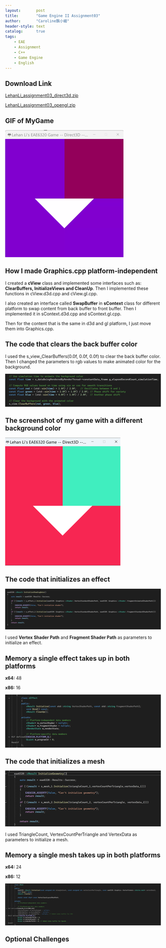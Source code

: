 ```yaml
---
layout:       post
title:        "Game Engine II Assignment03"
author:       "Caroline飘小蝎"
header-style: text
catalog:      true
tags:
    - EAE
    - Assignment
    - C++
    - Game Engine
    - English
---
```


## Download Link

 [LehanLi_assignment03_direct3d.zip](\assets\eae\assignment3\LehanLi_Assignment03_D3D.zip) 

 [LehanLi_assignment03_opengl.zip](\assets\eae\assignment3\LehanLi_Assignment03_OpenGL.zip) 

## GIF of MyGame

<img src="\assets\eae\assignment3\Assignment03.gif" style="zoom:50%;" />

## How I made Graphics.cpp platform-independent

I created a **cView** class and implemented some interfaces such as: **ClearBuffers, InitializeViews and CleanUp**. Then I implemented these functions in cView.d3d.cpp and cView.gl.cpp.

I also created an interface called **SwapBuffer** in **sContext** class for different platform to swap content from back buffer to front buffer. Then I implemented it in sContext.d3d.cpp and sContext.gl.cpp.

Then for the content that is the same in d3d and gl platform, I just move them into Graphics.cpp.

## The code that clears the back buffer color

I used the s_view_ClearBuffers(0.0f, 0.0f, 0.0f) to clear the back buffer color. Then I changed the parameters to rgb values to make animated color for the background.

<img src="\assets\eae\assignment3\1.png" style="zoom:100%;" />

## The screenshot of my game with a different background color

<img src="\assets\eae\assignment3\2.png" style="zoom:50%;" />

## The code that initializes an effect

<img src="\assets\eae\assignment3\3.png" style="zoom:100%;" />

I used **Vertex Shader Path** and **Fragment Shader Path** as parameters to initialize an effect.

## Memory a single effect takes up in both platforms

**x64:** 48

**x86:** 16

<img src="\assets\eae\assignment3\5.png" style="zoom:100%;" />

## The code that initializes a mesh 

<img src="\assets\eae\assignment3\6.png" style="zoom:100%;" />

I used TriangleCount, VertexCountPerTriangle and VertexData as parameters to initialize a mesh.

## Memory a single mesh takes up in both platforms

**x64:** 24

**x86:** 12

<img src="\assets\eae\assignment3\4.png" style="zoom:100%;" />



## Optional Challenges

